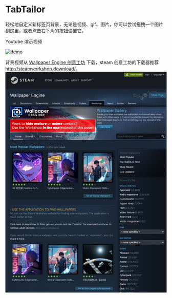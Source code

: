 # TabTailor

轻松地自定义新标签页背景，无论是视频、gif、图片，你可以尝试拖拽一个图片到这里，或者点击右下角的按钮设置它。

Youtube 演示视频

[![demo](https://img.youtube.com/vi/EdiZJdL6myg/0.jpg)](https://www.youtube.com/watch?v=EdiZJdL6myg)

背景视频从 [Wallpaper Engine 创意工坊](https://steamcommunity.com/app/431960/workshop/) 下载，steam 创意工坊的下载器推荐 <http://steamworkshop.download/>。
![steam-workshop.jpg](./src/assets/steam-workshop.jpg)
